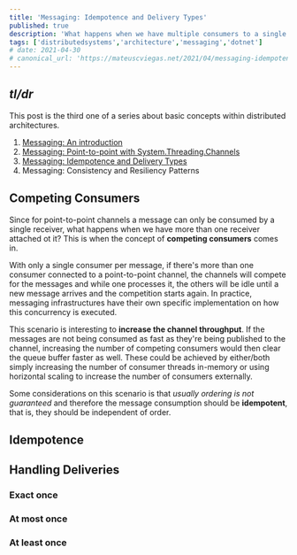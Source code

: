 ```yaml
---
title: 'Messaging: Idempotence and Delivery Types'
published: true
description: 'What happens when we have multiple consumers to a single message? And if the message arrives more than one time? In this post, Idempotence will be showcased, as well as its relation to three delivery types.'
tags: ['distributedsystems','architecture','messaging','dotnet']
# date: 2021-04-30
# canonical_url: 'https://mateuscviegas.net/2021/04/messaging-idempotence-and-delivery-types'
---
```


## *tl/dr*

This post is the third one of a series about basic concepts within distributed architectures.

1) [Messaging: An introduction](https://mateuscviegas.net/2021/02/messaging-an-introduction)
2) [Messaging: Point-to-point with System.Threading.Channels](https://mateuscviegas.net/2021/02/messaging-concepts-system-threading-channels)
3) [Messaging: Idempotence and Delivery Types](https://mateuscviegas.net/2021/04/messaging-idempotence-and-delivery-types)
4) Messaging: Consistency and Resiliency Patterns

## Competing Consumers

Since for point-to-point channels a message can only be consumed by a single receiver, what happens when we have more than one receiver attached ot it? This is when the concept of **competing consumers** comes in.

With only a single consumer per message, if there's more than one consumer connected to a point-to-point channel, the channels will compete for the messages and while one processes it, the others will be idle until a new message arrives and the competition starts again. In practice, messaging infrastructures have their own specific implementation on how this concurrency is executed.

This scenario is interesting to **increase the channel throughput**. If the messages are not being consumed as fast as they're being published to the channel, increasing the number of competing consumers would then clear the queue buffer faster as well. These could be achieved by either/both simply increasing the number of consumer threads in-memory or using horizontal scaling to increase the number of consumers externally.

Some considerations on this scenario is that *usually ordering is not guaranteed* and therefore the message consumption should be **idempotent**, that is, they should be independent of order.

## Idempotence

## Handling Deliveries

### Exact once

### At most once

### At least once